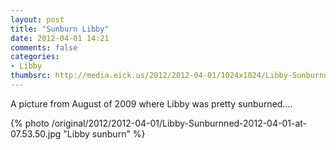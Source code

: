 ```yaml
---
layout: post
title: "Sunburn Libby"
date: 2012-04-01 14:21
comments: false
categories: 
- Libby
thumbsrc: http://media.eick.us/2012/2012-04-01/1024x1024/Libby-Sunburnned-2012-04-01-at-07.53.50.jpg
---
```

A picture from August of 2009 where Libby was pretty sunburned....



{% photo /original/2012/2012-04-01/Libby-Sunburnned-2012-04-01-at-07.53.50.jpg "Libby sunburn" %}
